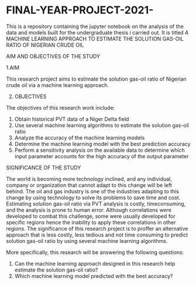 # FINAL-YEAR-PROJECT-2021-
This is a repository containing the jupyter notebook on the analysis of the data and models built for the undergraduate thesis i carried out. It is titled A MACHINE LEARNING APPROACH TO ESTIMATE THE SOLUTION GAS-OIL RATIO OF NIGERIAN CRUDE OIL

AIM AND OBJECTIVES OF THE STUDY

1.AIM

This research project aims to estimate the solution gas-oil ratio of Nigerian crude oil via a machine
learning approach.

2. OBJECTIVES

The objectives of this research work include:
1. Obtain historical PVT data of a Niger Delta field
2. Use several machine learning algorithms to estimate the solution gas-oil ratio
3. Analyze the accuracy of the machine learning models
4. Determine the machine learning model with the best prediction accuracy
5. Perform a sensitivity analysis on the available data to determine which input parameter
accounts for the high accuracy of the output parameter

SIGNIFICANCE OF THE STUDY

The world is becoming more technology inclined, and any individual, company or organization that cannot adapt to this change will be left behind. The oil and gas industry is one of the industries adapting to this change by using technology to solve its problems to save time and cost.
Estimating solution gas-oil ratio via PVT analysis is costly, timeconsuming, and the analysis is prone to human error. Although correlations were developed to
combat this challenge, some were usually developed for specific regions hence the inability to apply these correlations in other regions.
The significance of this research project is to proffer an alternative approach that is less costly, less tedious and not time consuming to predict solution gas-oil ratio by using several machine learning algorithms. 

More specifically, this research will be answering the following questions:
1. Can the machine learning approach designed in this research help estimate the solution
gas-oil ratio?
2. Which machine learning model predicted with the best accuracy?
